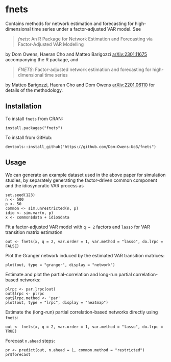 # fnets

Contains methods for network estimation and forecasting for high-dimensional time series under a factor-adjusted VAR model. See 

> _fnets_: An R Package for Network Estimation and Forecasting via Factor-Adjusted VAR Modelling

by Dom Owens, Haeran Cho and Matteo Barigozzi [arXiv:2301.11675](https://arxiv.org/abs/2301.11675) accompanying the R package, and

> _FNETS_: Factor-adjusted network estimation and forecasting for high-dimensional time series

by Matteo Barigozzi, Haeran Cho and Dom Owens [arXiv:2201.06110](https://arxiv.org/abs/2201.06110) for details of the methodology.


## Installation

To install `fnets` from CRAN:

```
install.packages("fnets")
```


To install from GitHub:

```
devtools::install_github("https://github.com/Dom-Owens-UoB/fnets")
```

## Usage

We can generate an example dataset used in the above paper for simulation studies, by separately generating the factor-driven common component and the idiosyncratic VAR process as
```
set.seed(123)
n <- 500
p <- 50
common <- sim.unrestricted(n, p)
idio <- sim.var(n, p)
x <- common$data + idio$data
```

Fit a factor-adjusted VAR model with `q = 2` factors and `lasso` for VAR transition matrix estimation
```
out <- fnets(x, q = 2, var.order = 1, var.method = "lasso", do.lrpc = FALSE)
```

Plot the Granger network induced by the estimated VAR transition matrices:
```
plot(out, type = "granger", display = "network")
```

Estimate and plot the partial-correlation and long-run partial correlation-based networks:
```
plrpc <- par.lrpc(out)
out$lrpc <- plrpc
out$lrpc.method <- 'par'
plot(out, type = "lrpc", display = "heatmap")
```

Estimate the (long-run) partial correlation-based networks directly using `fnets`:
```
out <- fnets(x, q = 2, var.order = 1, var.method = "lasso", do.lrpc = TRUE)
```

Forecast `n.ahead` steps:
```
pr <- predict(out, n.ahead = 1, common.method = "restricted")
pr$forecast
```






